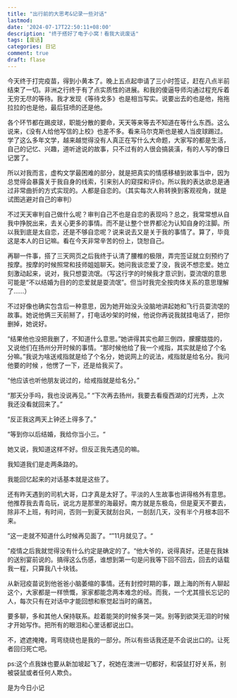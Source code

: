 ```yaml
---
title: "出行前的大思考&记录一些对话"
lastmod: 
date: '2024-07-17T22:50:11+08:00' 
description: "终于搭好了电子小窝！看我大说废话"
tags: [废话]
categories: 日记
comment: true
draft: flase
---
```


今天终于打完疫苗，得到小黄本了。晚上五点起申请了三小时签证，赶在八点半前结束了一切。非洲之行终于有了点实质性的进展。和我的傻逼导师沟通过程充斥着无穷无尽的等待。我才发现《等待戈多》也是相当写实。说要出去的也是他，拖拖拉拉的也是他，最后狂喷的还是他。

各个环节都在踢皮球，职能分散的要命，天天等来等去不知道在等什么东西。这么说来，《没有人给他写信的上校》也差不多。看来马尔克斯也是被人当皮球踢过。学了这么多年文学，越来越觉得没有人真正在写什么大命题，大家写的都是生活，自己的记忆、兴趣，道听途说的故事，只不过有的人很会搞装潢，有的人写的像日记罢了。

所以对我而言，虚构文学最困难的部分，就是把真实的情感移植到故事当中，因为总觉得会暴露关于我自身的线索，引来别人的窥探和评价。所以我的表达欲总是通过非常曲折的方式实现的。人都是自恋的。（其实每次人称转换到客观视角，就是试图逃避对自己的审判）

不过天天审判自己做什么呢？审判自己不也是自恋的表现吗？总之，我常常想从自我中挣脱出来，去关心更多的事情。而不是让整个世界都沦为认知自身的注脚。所以我到底是太自恋，还是不够自恋呢？说来说去又是关于我的事情了。算了，毕竟这是本人的日记嘛。看在今天非常辛苦的份上，饶恕自己。

再聊一件事，搭了三天网页之后我终于认清了腰椎的极限，弄完签证就立刻预约了按摩。按摩的时候照常和技师姐姐聊天。她问我谈恋爱了没，我说不想恋爱。她立刻激动起来，说对，我只想耍流氓。（写这行字的时候我才意识到，耍流氓的意思可能是“不以结婚为目的的恋爱就是耍流氓”。但当时我完全按肉体关系的意思理解了……）

不过好像也确实包含后一种意思，因为她开始没头没脑地讲起她和飞行员耍流氓的故事。她说他俩三天前掰了，打电话吵架的时候，他说你再说我就挂电话了，把你删掉，她说好。

“结果他也没把我删了，不知道什么意思。”她讲得其实也颠三倒四，朦朦胧胧的，又说他们在扬州分开时候的事情。“那时候他给了我一个戒指，其实就是给了个名分嘛。”我说为啥送戒指就是给了个名分，她说网上的说法，戒指就是给名分。我问他要的时候 ，他愣了一下，还是给我买了。

“他应该也听他朋友说过的，给戒指就是给名分。”

“那天分手吗，我也没说再见。” “下次再去扬州，我要去看瘦西湖的灯光秀，上次我还没看就回来了。”

“反正我这两天上钟还上得多了。”

“等到你以后结婚，我给你当小三。“

她又说，我知道这样不好。但反正我先遇见的嘛。

我知道我们是走两条路的。

我能回忆起来的对话基本就是这些了。

还有昨天遇到的司机大哥，口才真是太好了。平淡的人生故事也讲得格外有意思。他推荐我去青岛玩，说北方是那里的海最好。南方就是东极岛，但是夏天不要去，除非不上班，有时间，否则一到夏天就刮台风，一刮刮几天，没有半个月根本回不来。

”这一走就不知道什么时候再见面了。“”11月就见了。“

”疫情之后我就觉得没有什么约定是确定的了。“他大爷的，说得真好。还是在我妹的送别宴前说的。搞得这么伤感，谁想到第一句是问我等下回不回去，回去的话载我一程，只算我八十块钱。

从新冠疫苗说到他爸爸小脑萎缩的事情。还有封控时期的事，跟上海的所有人聊起这个，大家都是一样愤慨，家家都能念两本难念的经。而我，一个尤其擅长忘记的人，每次只有在对话中才能回想和察觉起当时的痛苦。

要多聊，多和其他人保持联系。趁着能哭的时候多哭一哭。别等到欲哭无泪的时候才开始写作。把所有的眼泪和心里话都说出口。

不，遮遮掩掩，弯弯绕绕也是我的一部分。所以有些话我还是不会说出口的。让死者回归死亡吧。

ps:这个点我妹也要从新加坡起飞了，祝她在澳洲一切都好，和袋鼠打好关系，别被袋鼠或者任何人欺负。

是为今日小记
